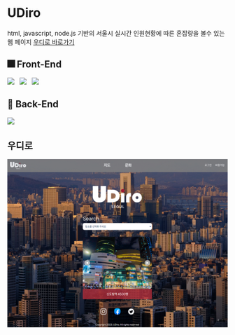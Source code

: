 # UDiro
html, javascript, node.js 기반의 서울시 실시간 인원현황에 따른 혼잡량을 볼수 있는 웹 페이지
[우디로 바로가기](https://port-0-udiro-client-dcse2bli92yw8t.sel4.cloudtype.app/)

## 🎆 Front-End
<div>
    <img src="https://img.shields.io/badge/HTML5-E34F26?style=flat&logo=html5&logoColor=white"/>&nbsp;&nbsp;
    <img src="https://img.shields.io/badge/CSS3-1572B6?style=flat&logo=css3&logoColor=white"/>&nbsp;&nbsp;
  <img src="https://img.shields.io/badge/JavaScript-gray?style=flat&logo=JavaScript&logoColor=F7DF1E"/>&nbsp;&nbsp;
</div>

## 🎇 Back-End
<div>
       <img src="https://img.shields.io/badge/Node.js-c2c5c5?style=flat&logo=Node.js&logoColor=339933"/>&nbsp;&nbsp;
</div>

## 우디로 
<img src="images\main.png">